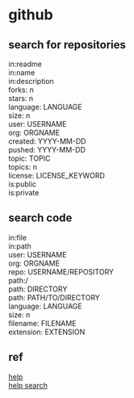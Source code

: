 # github

## search for repositories
in:readme  
in:name  
in:description  
forks: n  
stars: n  
language: LANGUAGE  
size: n  
user: USERNAME  
org: ORGNAME  
created: YYYY-MM-DD  
pushed: YYYY-MM-DD  
topic: TOPIC  
topics: n  
license: LICENSE_KEYWORD  
is:public  
is:private  

## search code
in:file  
in:path  
user: USERNAME  
org: ORGNAME  
repo: USERNAME/REPOSITORY  
path:/  
path: DIRECTORY  
path: PATH/TO/DIRECTORY  
language: LANGUAGE  
size: n  
filename: FILENAME  
extension: EXTENSION   

## ref
[ help ](https://help.github.com/en)  
[ help search ](https://help.github.com/en/categories/searching-for-information-on-github)